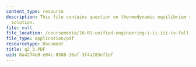 ```yaml
---
content_type: resource
description: This file contains question on thermodynamic equilibrium state and its
  solution.
file: null
file_location: /coursemedia/16-01-unified-engineering-i-ii-iii-iv-fall-2005-spring-2006/0a4274e0e04c058616af3f4a283ef1ef_q2_3.PDF
file_type: application/pdf
resourcetype: Document
title: q2_3.PDF
uid: 0a4274e0-e04c-0586-16af-3f4a283ef1ef
---
```


